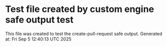 # Test file created by custom engine safe output test
This file was created to test the create-pull-request safe output.
Generated at: Fri Sep  5 12:40:13 UTC 2025
